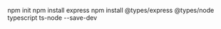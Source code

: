 


npm init
npm install express
npm install @types/express @types/node typescript ts-node --save-dev
